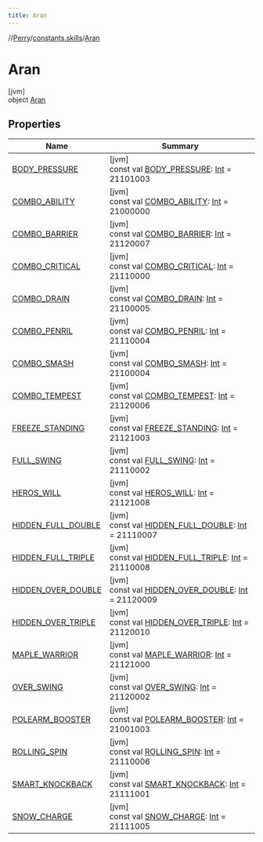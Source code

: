 ```yaml
---
title: Aran
---
```

//[Perry](../../../index.html)/[constants.skills](../index.html)/[Aran](index.html)



# Aran



[jvm]\
object [Aran](index.html)



## Properties


| Name | Summary |
|---|---|
| [BODY_PRESSURE](-b-o-d-y_-p-r-e-s-s-u-r-e.html) | [jvm]<br>const val [BODY_PRESSURE](-b-o-d-y_-p-r-e-s-s-u-r-e.html): [Int](https://kotlinlang.org/api/latest/jvm/stdlib/kotlin/-int/index.html) = 21101003 |
| [COMBO_ABILITY](-c-o-m-b-o_-a-b-i-l-i-t-y.html) | [jvm]<br>const val [COMBO_ABILITY](-c-o-m-b-o_-a-b-i-l-i-t-y.html): [Int](https://kotlinlang.org/api/latest/jvm/stdlib/kotlin/-int/index.html) = 21000000 |
| [COMBO_BARRIER](-c-o-m-b-o_-b-a-r-r-i-e-r.html) | [jvm]<br>const val [COMBO_BARRIER](-c-o-m-b-o_-b-a-r-r-i-e-r.html): [Int](https://kotlinlang.org/api/latest/jvm/stdlib/kotlin/-int/index.html) = 21120007 |
| [COMBO_CRITICAL](-c-o-m-b-o_-c-r-i-t-i-c-a-l.html) | [jvm]<br>const val [COMBO_CRITICAL](-c-o-m-b-o_-c-r-i-t-i-c-a-l.html): [Int](https://kotlinlang.org/api/latest/jvm/stdlib/kotlin/-int/index.html) = 21110000 |
| [COMBO_DRAIN](-c-o-m-b-o_-d-r-a-i-n.html) | [jvm]<br>const val [COMBO_DRAIN](-c-o-m-b-o_-d-r-a-i-n.html): [Int](https://kotlinlang.org/api/latest/jvm/stdlib/kotlin/-int/index.html) = 21100005 |
| [COMBO_PENRIL](-c-o-m-b-o_-p-e-n-r-i-l.html) | [jvm]<br>const val [COMBO_PENRIL](-c-o-m-b-o_-p-e-n-r-i-l.html): [Int](https://kotlinlang.org/api/latest/jvm/stdlib/kotlin/-int/index.html) = 21110004 |
| [COMBO_SMASH](-c-o-m-b-o_-s-m-a-s-h.html) | [jvm]<br>const val [COMBO_SMASH](-c-o-m-b-o_-s-m-a-s-h.html): [Int](https://kotlinlang.org/api/latest/jvm/stdlib/kotlin/-int/index.html) = 21100004 |
| [COMBO_TEMPEST](-c-o-m-b-o_-t-e-m-p-e-s-t.html) | [jvm]<br>const val [COMBO_TEMPEST](-c-o-m-b-o_-t-e-m-p-e-s-t.html): [Int](https://kotlinlang.org/api/latest/jvm/stdlib/kotlin/-int/index.html) = 21120006 |
| [FREEZE_STANDING](-f-r-e-e-z-e_-s-t-a-n-d-i-n-g.html) | [jvm]<br>const val [FREEZE_STANDING](-f-r-e-e-z-e_-s-t-a-n-d-i-n-g.html): [Int](https://kotlinlang.org/api/latest/jvm/stdlib/kotlin/-int/index.html) = 21121003 |
| [FULL_SWING](-f-u-l-l_-s-w-i-n-g.html) | [jvm]<br>const val [FULL_SWING](-f-u-l-l_-s-w-i-n-g.html): [Int](https://kotlinlang.org/api/latest/jvm/stdlib/kotlin/-int/index.html) = 21110002 |
| [HEROS_WILL](-h-e-r-o-s_-w-i-l-l.html) | [jvm]<br>const val [HEROS_WILL](-h-e-r-o-s_-w-i-l-l.html): [Int](https://kotlinlang.org/api/latest/jvm/stdlib/kotlin/-int/index.html) = 21121008 |
| [HIDDEN_FULL_DOUBLE](-h-i-d-d-e-n_-f-u-l-l_-d-o-u-b-l-e.html) | [jvm]<br>const val [HIDDEN_FULL_DOUBLE](-h-i-d-d-e-n_-f-u-l-l_-d-o-u-b-l-e.html): [Int](https://kotlinlang.org/api/latest/jvm/stdlib/kotlin/-int/index.html) = 21110007 |
| [HIDDEN_FULL_TRIPLE](-h-i-d-d-e-n_-f-u-l-l_-t-r-i-p-l-e.html) | [jvm]<br>const val [HIDDEN_FULL_TRIPLE](-h-i-d-d-e-n_-f-u-l-l_-t-r-i-p-l-e.html): [Int](https://kotlinlang.org/api/latest/jvm/stdlib/kotlin/-int/index.html) = 21110008 |
| [HIDDEN_OVER_DOUBLE](-h-i-d-d-e-n_-o-v-e-r_-d-o-u-b-l-e.html) | [jvm]<br>const val [HIDDEN_OVER_DOUBLE](-h-i-d-d-e-n_-o-v-e-r_-d-o-u-b-l-e.html): [Int](https://kotlinlang.org/api/latest/jvm/stdlib/kotlin/-int/index.html) = 21120009 |
| [HIDDEN_OVER_TRIPLE](-h-i-d-d-e-n_-o-v-e-r_-t-r-i-p-l-e.html) | [jvm]<br>const val [HIDDEN_OVER_TRIPLE](-h-i-d-d-e-n_-o-v-e-r_-t-r-i-p-l-e.html): [Int](https://kotlinlang.org/api/latest/jvm/stdlib/kotlin/-int/index.html) = 21120010 |
| [MAPLE_WARRIOR](-m-a-p-l-e_-w-a-r-r-i-o-r.html) | [jvm]<br>const val [MAPLE_WARRIOR](-m-a-p-l-e_-w-a-r-r-i-o-r.html): [Int](https://kotlinlang.org/api/latest/jvm/stdlib/kotlin/-int/index.html) = 21121000 |
| [OVER_SWING](-o-v-e-r_-s-w-i-n-g.html) | [jvm]<br>const val [OVER_SWING](-o-v-e-r_-s-w-i-n-g.html): [Int](https://kotlinlang.org/api/latest/jvm/stdlib/kotlin/-int/index.html) = 21120002 |
| [POLEARM_BOOSTER](-p-o-l-e-a-r-m_-b-o-o-s-t-e-r.html) | [jvm]<br>const val [POLEARM_BOOSTER](-p-o-l-e-a-r-m_-b-o-o-s-t-e-r.html): [Int](https://kotlinlang.org/api/latest/jvm/stdlib/kotlin/-int/index.html) = 21001003 |
| [ROLLING_SPIN](-r-o-l-l-i-n-g_-s-p-i-n.html) | [jvm]<br>const val [ROLLING_SPIN](-r-o-l-l-i-n-g_-s-p-i-n.html): [Int](https://kotlinlang.org/api/latest/jvm/stdlib/kotlin/-int/index.html) = 21110006 |
| [SMART_KNOCKBACK](-s-m-a-r-t_-k-n-o-c-k-b-a-c-k.html) | [jvm]<br>const val [SMART_KNOCKBACK](-s-m-a-r-t_-k-n-o-c-k-b-a-c-k.html): [Int](https://kotlinlang.org/api/latest/jvm/stdlib/kotlin/-int/index.html) = 21111001 |
| [SNOW_CHARGE](-s-n-o-w_-c-h-a-r-g-e.html) | [jvm]<br>const val [SNOW_CHARGE](-s-n-o-w_-c-h-a-r-g-e.html): [Int](https://kotlinlang.org/api/latest/jvm/stdlib/kotlin/-int/index.html) = 21111005 |

